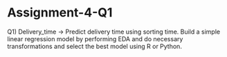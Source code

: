 # Assignment-4-Q1
Q1) Delivery_time -> Predict delivery time using sorting time. Build a simple linear regression model by performing EDA and do necessary transformations and select the best model using R or Python.  
